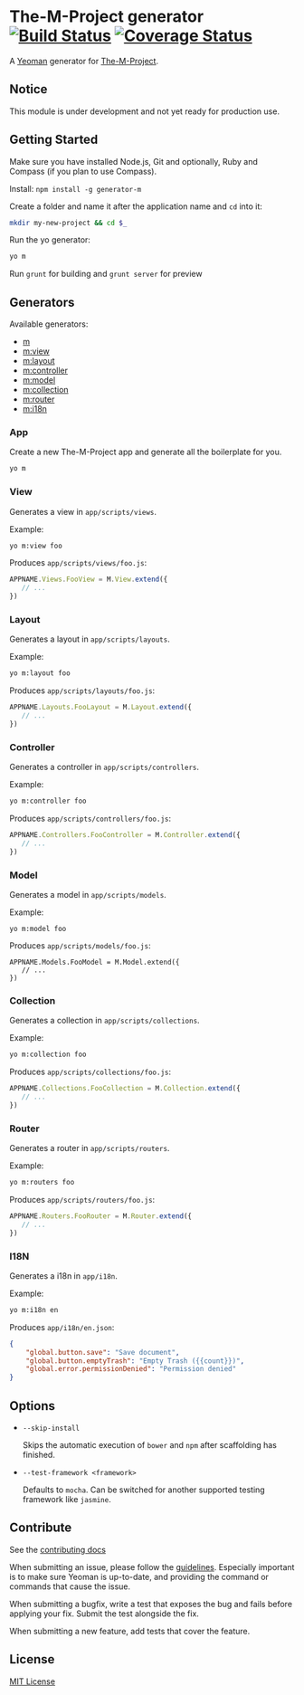 # The-M-Project generator [![Build Status](https://travis-ci.org/mwaylabs/generator-m.png)](https://travis-ci.org/mwaylabs/generator-m) [![Coverage Status](https://coveralls.io/repos/mwaylabs/generator-m/badge.png?branch=master)](https://coveralls.io/r/mwaylabs/generator-m?branch=master)

A [Yeoman](http://yeoman.io) generator for [The-M-Project](http://the-m-project.org).

## Notice
This module is under development and not yet ready for production use.

## Getting Started

Make sure you have installed Node.js, Git and optionally, Ruby and Compass (if you plan to use Compass).

Install: `npm install -g generator-m`

Create a folder and name it after the application name and `cd` into it:
```bash
mkdir my-new-project && cd $_
```

Run the yo generator:
```bash
yo m
```

Run `grunt` for building and `grunt server` for preview

## Generators

Available generators:

* [m](#app)
* [m:view](#view)
* [m:layout](#layout)
* [m:controller](#controller)
* [m:model](#model)
* [m:collection](#collection)
* [m:router](#router)
* [m:i18n](#i18n)

### App
Create a new The-M-Project app and generate all the boilerplate for you.

```bash
yo m
```

### View

Generates a view in `app/scripts/views`.

Example:
```bash
yo m:view foo
```

Produces `app/scripts/views/foo.js`:

```javascript
APPNAME.Views.FooView = M.View.extend({
   // ...
})
```
### Layout

Generates a layout in `app/scripts/layouts`.

Example:
```bash
yo m:layout foo
```

Produces `app/scripts/layouts/foo.js`:

```javascript
APPNAME.Layouts.FooLayout = M.Layout.extend({
   // ...
})
```

### Controller

Generates a controller in `app/scripts/controllers`.

Example:
```bash
yo m:controller foo
```

Produces `app/scripts/controllers/foo.js`:

```javascript
APPNAME.Controllers.FooController = M.Controller.extend({
   // ...
})
```

### Model

Generates a model in `app/scripts/models`.

Example:
```
yo m:model foo
```

Produces `app/scripts/models/foo.js`:

```
APPNAME.Models.FooModel = M.Model.extend({
   // ...
})
```

### Collection

Generates a collection in `app/scripts/collections`.

Example:
```bash
yo m:collection foo
```

Produces `app/scripts/collections/foo.js`:

```javascript
APPNAME.Collections.FooCollection = M.Collection.extend({
   // ...
})
```

### Router

Generates a router in `app/scripts/routers`.

Example:
```bash
yo m:routers foo
```

Produces `app/scripts/routers/foo.js`:

```javascript
APPNAME.Routers.FooRouter = M.Router.extend({
   // ...
})
```

### I18N

Generates a i18n in `app/i18n`.

Example:
```bash
yo m:i18n en
```

Produces `app/i18n/en.json`:

```json
{
    "global.button.save": "Save document",
    "global.button.emptyTrash": "Empty Trash ({{count}})",
    "global.error.permissionDenied": "Permission denied"
}
```

## Options

* `--skip-install`

  Skips the automatic execution of `bower` and `npm` after scaffolding has finished.

* `--test-framework <framework>`

  Defaults to `mocha`. Can be switched for another supported testing framework like `jasmine`.


## Contribute

See the [contributing docs](https://github.com/yeoman/yeoman/blob/master/contributing.md)

When submitting an issue, please follow the [guidelines](https://github.com/yeoman/yeoman/blob/master/contributing.md#issue-submission). Especially important is to make sure Yeoman is up-to-date, and providing the command or commands that cause the issue.

When submitting a bugfix, write a test that exposes the bug and fails before applying your fix. Submit the test alongside the fix.

When submitting a new feature, add tests that cover the feature.

## License

[MIT License](http://en.wikipedia.org/wiki/MIT_License)
